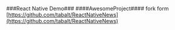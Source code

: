 ###React Native Demo###
####AwesomeProject####
fork form [https://github.com/tabalt/ReactNativeNews](https://github.com/tabalt/ReactNativeNews)
